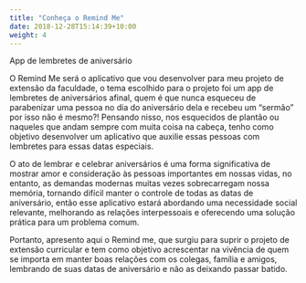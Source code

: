 ```yaml
---
title: "Conheça o Remind Me"
date: 2018-12-28T15:14:39+10:00
weight: 4
---
```

App de lembretes de aniversário

O Remind Me será o aplicativo que vou desenvolver para meu projeto de extensão da faculdade, o tema escolhido para o projeto foi um app de lembretes de aniversários afinal, quem é que nunca esqueceu de parabenizar uma pessoa no dia do aniversário dela e recebeu um “sermão” por isso não é mesmo?! Pensando nisso, nos esquecidos de plantão ou naqueles que andam sempre com muita coisa na cabeça, tenho como objetivo desenvolver um aplicativo que auxilie essas pessoas com lembretes para essas datas especiais. 

O ato de lembrar e celebrar aniversários é uma forma significativa de mostrar amor e consideração às pessoas importantes em nossas vidas, no entanto, as demandas modernas muitas vezes sobrecarregam nossa memória, tornando difícil manter o controle de todas as datas de aniversário, então esse aplicativo estará abordando uma necessidade social relevante, melhorando as relações interpessoais e oferecendo uma solução prática para um problema comum. 

Portanto, apresento aqui o Remind me, que surgiu para suprir o projeto de extensão curricular e tem como objetivo acrescentar na vivência de quem se importa em manter boas relações com os colegas, família e amigos, lembrando de suas datas de aniversário e não as deixando passar batido.